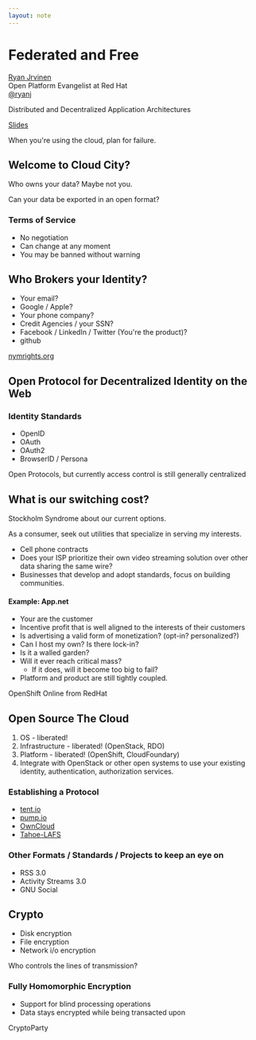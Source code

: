 ```yaml
---
layout: note
---
```


Federated and Free
==================

[Ryan Jrvinen][rj]  
Open Platform Evangelist at Red Hat  
[@ryanj][twitter]

Distributed and Decentralized Application Architectures

[Slides][slides]

When you're using the cloud, plan for failure.

Welcome to Cloud City?
----------------------

Who owns your data? Maybe not you.

Can your data be exported in an open format?

### Terms of Service
* No negotiation
* Can change at any moment
* You may be banned without warning

Who Brokers your Identity?
--------------------------
* Your email?
* Google / Apple?
* Your phone company?
* Credit Agencies / your SSN?
* Facebook / LinkedIn / Twitter (You're the product)?
* github

[nymrights.org][nymrights]

Open Protocol for Decentralized  Identity on the Web
----------------------------------------------------

### Identity Standards
* OpenID
* OAuth
* OAuth2
* BrowserID / Persona

Open Protocols, but currently access control is still generally centralized

What is our switching cost?
---------------------------

Stockholm Syndrome about our current options.

As a consumer, seek out utilities that specialize in serving my interests.

* Cell phone contracts
* Does your ISP prioritize their own video streaming solution over other data sharing the same wire?
* Businesses that develop and adopt standards, focus on building communities.

#### Example: App.net

* Your are the customer
* Incentive profit that is well aligned to the interests of their customers
* Is advertising a valid form of monetization? (opt-in? personalized?)
* Can I host my own? Is there lock-in?
* Is it a walled garden?
* Will it ever reach critical mass?
  * If it does, will it become too big to fail?
* Platform and product are still tightly coupled.

OpenShift Online from RedHat

Open Source The Cloud
---------------------
1. OS - liberated!
2. Infrastructure - liberated! (OpenStack, RDO)
3. Platform - liberated! (OpenShift, CloudFoundary)
4. Integrate with OpenStack or other open systems to use your existing identity, authentication, authorization services.

### Establishing a Protocol
* [tent.io][tent]
* [pump.io][pump]
* [OwnCloud][oc]
* [Tahoe-LAFS][lafs]

### Other Formats / Standards / Projects to keep an eye on
* RSS 3.0
* Activity Streams 3.0
* GNU Social

Crypto
------
* Disk encryption
* File encryption
* Network i/o encryption

Who controls the lines of transmission?

### Fully Homomorphic Encryption
* Support for blind processing operations
* Data stays encrypted while being transacted upon

CryptoParty

[rj]: http://ryanjarvinen.com/
[twitter]: http://twitter.com/ryanj
[slides]: http://ryanjarvinen.com/presentations/federated_html5
[nymrights]: http://nymrights.org
[tent]: http://tent.io "Tent is a protocol for your personal cloud."
[pump]: http://pump.io "A stream server that does most of what people really want from a social network."
[oc]: http://owncloud.org/
[lafs]: https://tahoe-lafs.org/trac/tahoe-lafs "Least Authority File System"
